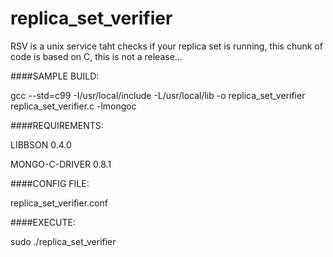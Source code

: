 replica_set_verifier
====================

RSV is a unix service taht checks if your replica set is running, this chunk of code is based on C, this is not a release...

####SAMPLE BUILD:

gcc --std=c99 -I/usr/local/include -L/usr/local/lib -o replica_set_verifier replica_set_verifier.c -lmongoc

####REQUIREMENTS:


LIBBSON 0.4.0

MONGO-C-DRIVER 0.8.1

####CONFIG FILE:

replica_set_verifier.conf 

####EXECUTE:

sudo ./replica_set_verifier
